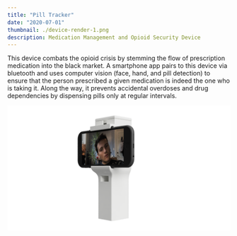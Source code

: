 ```yaml
---
title: "Pill Tracker"
date: "2020-07-01"
thumbnail: ./device-render-1.png
description: Medication Management and Opioid Security Device
---
```


This device combats the opioid crisis by stemming the flow of prescription medication into the black market. A smartphone app pairs to this device via bluetooth and uses computer vision (face, hand, and pill detection) to ensure that the person prescribed a given medication is indeed the one who is taking it. Along the way, it prevents accidental overdoses and drug dependencies by dispensing pills only at regular intervals. 

<div class="kg-card kg-image-card">

![The Device](./device-render-1.png "The Device")

</div>
